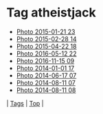 <!--
title: Tag atheistjack
date: 2020-06-28T15:26:58.439Z
tags:
-->
# Tag atheistjack

 * [Photo 2015-01-21 23](108774185059.md)
 * [Photo 2015-02-28 14](112314436304.md)
 * [Photo 2015-04-22 18](117099480399.md)
 * [Photo 2016-05-12 22](144267527619.md)
 * [Photo 2016-11-15 09](153209661432.md)
 * [Photo 2014-01-01 17](71856945636.md)
 * [Photo 2014-06-17 07](89038766628.md)
 * [Photo 2014-08-11 07](94417519634.md)
 * [Photo 2014-08-11 08](94418757309.md)

| [Tags](tags.md) | [Top](index.md) |
